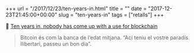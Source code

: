 +++
url = "/2017/12/23/ten-years-in.html"
title = ""
date = "2017-12-23T21:45:00+00:00"
slug = "ten-years-in"
tags = ["retalls"]
+++

📎 [Ten years in, nobody has come up with a use for blockchain](https://medium.com/@kaistinchcombe/ten-years-in-nobody-has-come-up-with-a-use-case-for-blockchain-ee98c180100)

> Bitcoin és com la banca de l’edat mitjana. “Ací teniu el vostre paradís llibertari, passeu un bon dia”.
